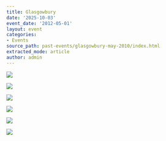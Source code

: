 ```yaml
---
title: Glasgowbury
date: '2025-10-03'
event_date: '2012-05-01'
layout: event
categories:
- Events
source_path: past-events/glasgowbury-may-2010/index.html
extracted_mode: article
author: admin
---
```


[![](/assets/images/2012/08/glasgowbury-021-150x150.jpg)](/assets/images/2012/08/glasgowbury-021.jpg)

[![](/assets/images/2012/08/glasgowbury-023-150x150.jpg)](/assets/images/2012/08/glasgowbury-023.jpg)

[![](/assets/images/2012/08/glasgowbury-024-150x150.jpg)](/assets/images/2012/08/glasgowbury-024.jpg)

[![](/assets/images/2012/08/glasgowbury-035-150x150.jpg)](/assets/images/2012/08/glasgowbury-035.jpg)

[![](/assets/images/2012/08/glasgowbury-042-150x150.jpg)](/assets/images/2012/08/glasgowbury-042.jpg)

[![](/assets/images/2012/08/glasgowbury-043-150x150.jpg)](/assets/images/2012/08/glasgowbury-043.jpg)
